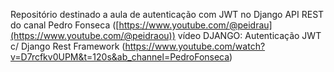 Repositório destinado a aula de autenticação com JWT no Django API REST do canal Pedro Fonseca ([https://www.youtube.com/@peidrau](https://www.youtube.com/@peidraou)) vídeo DJANGO: Autenticação JWT c/ Django Rest Framework (https://www.youtube.com/watch?v=D7rcfkv0UPM&t=120s&ab_channel=PedroFonseca)
